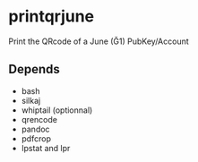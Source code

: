 # printqrjune

Print the QRcode of a June (Ğ1) PubKey/Account

## Depends

* bash
* silkaj
* whiptail (optionnal)
* qrencode
* pandoc
* pdfcrop
* lpstat and lpr


